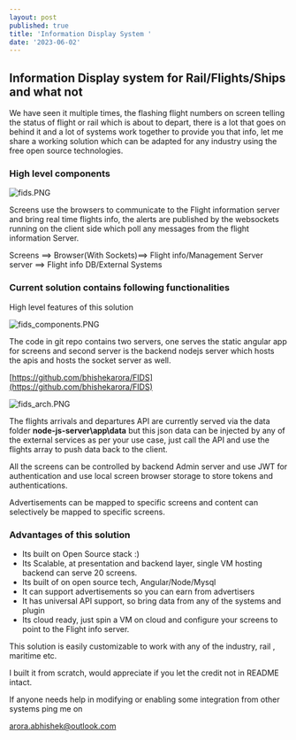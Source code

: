 ```yaml
---
layout: post
published: true
title: 'Information Display System '
date: '2023-06-02'
---
```

## Information Display system for Rail/Flights/Ships and what not 

We have seen it multiple times, the flashing flight numbers on screen telling the status of flight or rail which is about to depart, there is a lot that goes on behind it and a lot of systems work together to provide you that info, let me share a working solution which can be adapted for any industry using the free open source technologies. 

### High level components 

![fids.PNG]({{site.baseurl}}/img/fids.PNG)


Screens use the browsers to communicate to the Flight information server and bring real time flights info, the alerts are published by the websockets running on the client side which poll any messages from the flight information Server. 


Screens ==> Browser(With Sockets)==> Flight info/Management Server server ==> Flight info DB/External Systems 


### Current solution contains following functionalities 

High level features of this solution 


![fids_components.PNG]({{site.baseurl}}/img/fids_components.PNG)




The code in git repo contains two servers, one serves the static angular app for screens and second server is the backend nodejs server which hosts the apis and hosts the socket server as well. 

[https://github.com/bhishekarora/FIDS](https://github.com/bhishekarora/FIDS)



![fids_arch.PNG]({{site.baseurl}}/img/fids_arch.PNG)


The flights arrivals and departures API are currently served via the data folder **node-js-server\app\data**
but this json data can be injected by any of the external services as per your use case, just call the API and use the flights array to push data back to the client.



All the screens can be controlled by backend Admin server and use JWT for authentication and use local screen browser storage to store tokens and authentications. 

Advertisements can be mapped to specific screens and content can selectively be mapped to specific screens.


### Advantages of this solution 

- Its built on Open Source stack :)
- Its Scalable, at presentation and backend layer, single VM hosting backend can serve 20 screens.
- Its built of on open source tech, Angular/Node/Mysql 
- It can support advertisements so you can earn from advertisers
- It has universal API support, so bring data from any of the systems and plugin 
- Its cloud ready, just spin a VM on cloud and configure your screens to point to the Flight info server.




This solution is easily customizable to work with any of the industry, rail , maritime etc.

I built it from scratch, would appreciate if you let the credit not in README intact.

If anyone needs help in modifying or enabling some integration from other systems  ping me on 

arora.abhishek@outlook.com
